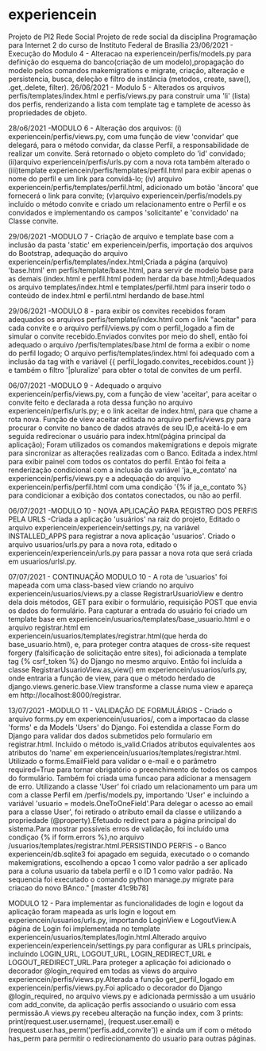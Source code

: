 # experiencein
Projeto de PI2 Rede Social
Projeto de rede social da disciplina Programação para Internet 2 do curso de Instituto Federal de Brasília 
23/06/2021 - Execução do Modulo 4  - Alteracao na experiencein/perfis/models.py para definição do esquema do banco(criação de um modelo),propagação do modelo pelos comandos makemigrations e migrate, criação, alteração e persistencia, busca, deleção e filtro de instância (metodos, create, save(), .get,.delete, filter).
26/06/2021 - Modulo 5 - Alterados os arquivos perfis/templates/index.html e perfis/views.py para construir uma 'li' (lista) dos perfis, renderizando a lista com template tag e tamplete de acesso às propriedades de objeto.

28/o6/2021 -MODULO 6 - Alteração dos arquivos: (i) experiencein/perfis/views.py, com uma função de view 'convidar' que delegará, para o método convidar, da classe Perfil, a responsabilidade de realizar um convite. Será retornado o objeto completo do 'id' convidado; (ii)arquivo experiencein/perfis/urls.py com a nova rota também alterado o (iii)template experiencein/perfis/templates/perfil.html para exibir apenas o nome do perfil e um link para convidá-lo; (iv) arquivo  experiencein/perfis/templates/perfil.html, adicionado um botão 'âncora' que fornecerá o link para convite; (v)arquivo experiencein/perfis/models.py incluído o método convite e criado um relacionamento entre o Perfil e os convidados e implementando os campos 'solicitante' e 'convidado' na Classe convite.

29/06/2021 -MODULO 7 - Criação de arquivo e template base com a inclusão da pasta 'static' em experiencein/perfis, importação dos arquivos do Bootstrap, adequação do arquivo experiencein/perfis/templates/index.html;Criada a página (arquivo) 'base.html' em perfis/template/base.html, para servir de modelo base para as demais (index.html e perfil.html podem herdar da base.html);Adequados os arquivo templates/index.html  e templates/perfil.html para inserir todo o conteúdo de index.html e perfil.ntml  herdando de base.html

29/06/2021 -MODULO 8 - para exibir os convites recebidos foram adequados os arquivos perfis/template/index.html com o link "aceitar" para cada convite e o arquivo  perfil/views.py com o perfil_logado a fim de simular o convite recebido.Enviados convites por meio do shell, então foi adequado o arquivo /perfis/templates/base.html de forma a exibir o nome do perfil logado; O arquivo perfis/templates/index.html foi adequado com a inclusão da tag with e variável {{ perfil_logado.convites_recebidos.count }}  e também o filtro '|pluralize' para obter o total de convites de um perfil.

06/07/2021 -MODULO 9 - Adequado o arquivo experiencein/perfis/views.py, com a função de view 'aceitar', para aceitar o convite feito e declarada a rota dessa função no arquivo experiencein/perfis/urls.py; e  o link aceitar de index.html, para que chame a rota nova. Função de view aceitar editada no arquivo perfis/views.py para  procurar o convite no banco de dados através de seu ID,e  aceitá-lo e  em seguida redirecionar o usuário para index.html(página principal da aplicação); Foram utilizados os comandos makemigrations e depois migrate para sincronizar as alterações realizadas com o Banco. Editada a index.html para exibir painel com todos os contatos do perfil. Então foi feita a renderização condicional com a inclusão da variável  'ja_e_contato' na experiencein/perfis/views.py e a adequação do arquivo experiencein/perfis/perfil.html com uma condição '{% if ja_e_contato %} para condicionar a exibição dos contatos conectados, ou não ao perfil.

06/07/2021 -MODULO 10 - NOVA APLICAÇÃO PARA REGISTRO DOS PERFIS PELA URLS -Criada a aplicação 'usuários'  na raiz do projeto, Editado o arquivo experiencein/experiencein/settings.py, na variável INSTALLED_APPS para registrar a nova aplicação 'usuarios'. Criado o arquivo usuarios/urls.py para a nova rota, editado o experiencein/experiencein/urls.py para passar a nova rota que será criada em usuarios/urlsl.py.

07/07/2021 - CONTINUAÇÃO MODULO 10 - A rota de 'usuarios' foi mapeada com uma class-based view criando no arquivo experiencein/usuarios/views.py a classe  RegistrarUsuarioView e dentro dela dois métodos, GET para exibir o formulário, requisição POST que envia os dados do formulário.
Para capturar a entrada do usuário foi criado um template base em experiencein/usuarios/templates/base_usuario.html  e o arquivo registrar.html em experiencein/usuarios/templates/registrar.html(que herda do base_usuario.html), e, para proteger contra ataques de  cross-site request forgery (falsificação de solicitação entre sites), foi adicionada a template tag {% csrf_token %} do Django no mesmo arquivo.
Então foi incluída a classe RegistrarUsuarioView.as_view() em experiencein/usuarios/urls.py, onde entraria a função de view, para que o método herdado de django.views.generic.base.View transforme a classe numa view e apareça em http://localhost:8000/registrar.

13/07/2021 -MODULO 11 - VALIDAÇÃO DE FORMULÁRIOS - Criado o arquivo forms.py em  experiencein/usuarios/, com a importacao da classe 'forms' e da Models 'Users'  do Django. Foi estendida a classe Form do Django para  validar dos dados submetidos pelo formulario  em registrar.html. Incluido o método is_valid.Criados atributos equivalentes aos atributos do 'name'  em experiencein/usuarios/templates/registrar.html. Utilizado o forms.EmailField para validar o e-mail e o parâmetro required=True para tornar obrigatório o preenchimento de todos os campos do formulário. Também foi criada uma funcao para adicionar a mensagem de erro. Utilizando a classe 'User' foi criado um relacionamento um para um com a  classe Perfil em /perfis/models.py, importando  'User' e  incluindo  a variável 'usuario = models.OneToOneField'.Para delegar o acesso ao email para a classe User', foi retirado o atributo email da classe e utilizando a propriedade (@property).Efetuado redirect para a página principal do sistema.Para mostrar possíveis erros de validação, foi incluído uma condiçao {% if form.errors %},no arquivo /usuarios/templates/registrar.html.PERSISTINDO PERFIS - o Banco experiencein/db.sqlite3 foi apagado em 
seguida, executado o  o comando makemigrations, escolhendo a opcao 1 como  valor padrão a ser aplicado para a coluna usuario da tabela perfil e o ID 1  como valor padrão. Na sequencia foi executado o comando  python manage.py migrate para criacao do novo BAnco."
[master 41c9b78] 

MODULO 12 - Para implementar as funcionalidades de login e logout da aplicação foram mapeada as urls login e logout em experiencein/usuarios/urls.py, importando LoginView e LogoutView.A página de Login foi implementada no template experiencein/usuarios/templates/login.html.Alterado arquivo experiencein/experiencein/settings.py para configurar as URLs principais, incluíndo LOGIN_URL, LOGOUT_URL, LOGIN_REDIRECT_URL e LOGOUT_REDIRECT_URL.Para proteger a aplicação foi adicionado o decorador @login_required em todas as views do arquivo experiencein/perfis/views.py.Alterada a função get_perfil_logado em experiencein/perfis/views.py.Foi aplicado o decorador do Django @login_required, no arquivo views.py e adicionada permissão a um usuário  com  add_convite, da aplicação perfis  associando o usuário com essa permissão.A views.py recebeu alteração na função index, com 3 prints: print(request.user.username), (request.user.email) e (request.user.has_perm('perfis.add_convite')) e ainda um if com  o método has_perm para permitir o redirecionamento do usuario para outras páginas.

